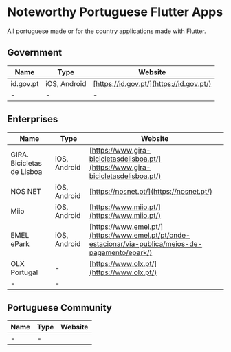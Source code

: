 # Noteworthy Portuguese Flutter Apps

All portuguese made or for the country applications made with Flutter.

## Government

| Name  | Type | Website | 
| ------------- | ------------- | ------------- |
| id.gov.pt  | iOS, Android  | [https://id.gov.pt/](https://id.gov.pt/)  |
| -  | -  | - |

## Enterprises 

| Name  | Type | Website | 
| ------------- | ------------- | ------------- |
| GIRA. Bicicletas de Lisboa  | iOS, Android  | [https://www.gira-bicicletasdelisboa.pt/](https://www.gira-bicicletasdelisboa.pt/)  |
| NOS NET  | iOS, Android  | [https://nosnet.pt/](https://nosnet.pt/)  |
| Miio  | iOS, Android  | [https://www.miio.pt/](https://www.miio.pt/)  |
| EMEL ePark  | iOS, Android  | [https://www.emel.pt/](https://www.emel.pt/pt/onde-estacionar/via-publica/meios-de-pagamento/epark/)  |
| OLX Portugal  | -  | [https://www.olx.pt/](https://www.olx.pt/) |
| -  | -  | []()  |

## Portuguese Community
| Name  | Type | Website | 
| ------------- | ------------- | ------------- |
| -  | -  | []()  |

